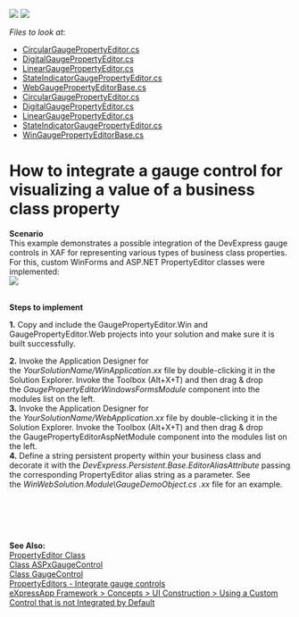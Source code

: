 <!-- default badges list -->
[![](https://img.shields.io/badge/Open_in_DevExpress_Support_Center-FF7200?style=flat-square&logo=DevExpress&logoColor=white)](https://supportcenter.devexpress.com/ticket/details/E395)
[![](https://img.shields.io/badge/📖_How_to_use_DevExpress_Examples-e9f6fc?style=flat-square)](https://docs.devexpress.com/GeneralInformation/403183)
<!-- default badges end -->
<!-- default file list -->
*Files to look at*:

* [CircularGaugePropertyEditor.cs](./CS/GaugePropertyEditor.Web/CircularGaugePropertyEditor.cs)
* [DigitalGaugePropertyEditor.cs](./CS/GaugePropertyEditor.Web/DigitalGaugePropertyEditor.cs)
* [LinearGaugePropertyEditor.cs](./CS/GaugePropertyEditor.Web/LinearGaugePropertyEditor.cs)
* [StateIndicatorGaugePropertyEditor.cs](./CS/GaugePropertyEditor.Web/StateIndicatorGaugePropertyEditor.cs)
* [WebGaugePropertyEditorBase.cs](./CS/GaugePropertyEditor.Web/WebGaugePropertyEditorBase.cs)
* [CircularGaugePropertyEditor.cs](./CS/GaugePropertyEditor.Win/CircularGaugePropertyEditor.cs)
* [DigitalGaugePropertyEditor.cs](./CS/GaugePropertyEditor.Win/DigitalGaugePropertyEditor.cs)
* [LinearGaugePropertyEditor.cs](./CS/GaugePropertyEditor.Win/LinearGaugePropertyEditor.cs)
* [StateIndicatorGaugePropertyEditor.cs](./CS/GaugePropertyEditor.Win/StateIndicatorGaugePropertyEditor.cs)
* [WinGaugePropertyEditorBase.cs](./CS/GaugePropertyEditor.Win/WinGaugePropertyEditorBase.cs)
<!-- default file list end -->
# How to integrate a gauge control for visualizing a value of a business class property


<p><strong>Scenario</strong><br />This example demonstrates a possible integration of the DevExpress gauge controls in XAF for representing various types of business class properties. For this, custom WinForms and ASP.NET PropertyEditor classes were implemented:<br /><img src="https://raw.githubusercontent.com/DevExpress-Examples/how-to-integrate-a-gauge-control-for-visualizing-a-value-of-a-business-class-property-e395/9.3.3+/media/434a2921-9fdd-11e4-80ba-00155d624807.png"><br /><br /></p>
<p><strong>Steps to implement</strong></p>
<p><strong>1.</strong> Copy and include the GaugePropertyEditor.Win and GaugePropertyEditor.Web projects into your solution and make sure it is built successfully.</p>
<p><strong>2.</strong> Invoke the Application Designer for the <em>YourSolutionName/WinApplication.xx</em> file by double-clicking it in the Solution Explorer. Invoke the Toolbox (Alt+X+T) and then drag & drop the <em>GaugePropertyEditorWindowsFormsModule</em> component into the modules list on the left.<br /><strong>3.</strong> Invoke the Application Designer for the <em>YourSolutionName/WebApplication.xx</em> file by double-clicking it in the Solution Explorer. Invoke the Toolbox (Alt+X+T) and then drag & drop the GaugePropertyEditorAspNetModule component into the modules list on the left.<br /><strong>4.</strong> Define a string persistent property within your business class and decorate it with the <em>DevExpress.Persistent.Base.EditorAliasAttribute </em>passing the corresponding PropertyEditor alias string as a parameter. See the <em>WinWebSolution.Module\GaugeDemoObject.cs .xx</em> file for an example.</p>
<p><br /><br /></p>
<p> </p>
<p><strong>See Also:</strong><br /> <a href="http://documentation.devexpress.com/#Xaf/clsDevExpressExpressAppEditorsPropertyEditortopic"><u>PropertyEditor Class</u></a><br /> <a href="http://documentation.devexpress.com/#AspNet/clsDevExpressWebASPxGaugesASPxGaugeControltopic"><u>Class ASPxGaugeControl</u></a><br /> <a href="http://documentation.devexpress.com/#WindowsForms/clsDevExpressXtraGaugesWinGaugeControltopic"><u>Class GaugeControl</u></a><br /> <a href="https://www.devexpress.com/Support/Center/p/S30412">PropertyEditors - Integrate gauge controls</a><br /><a href="https://documentation.devexpress.com/#Xaf/CustomDocument3610">eXpressApp Framework > Concepts > UI Construction > Using a Custom Control that is not Integrated by Default</a></p>

<br/>



